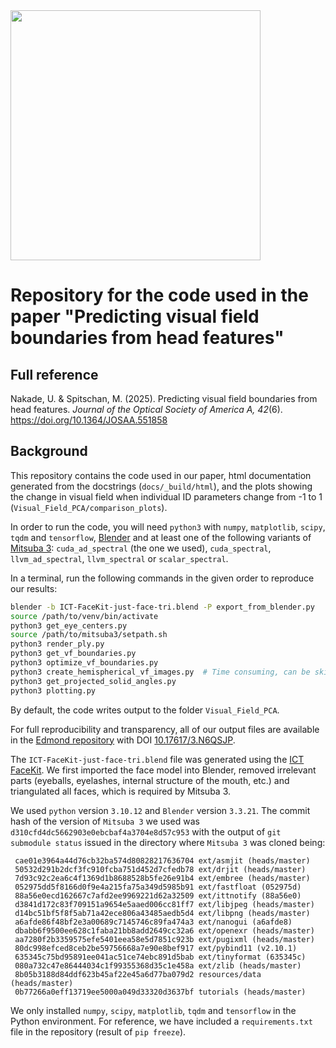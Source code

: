 <img src="https://github.com/tscnlab/Templates/blob/main/logo/logo_with_text-01.png" width="400"/>

# Repository for the code used in the paper "Predicting visual field boundaries from head features"

## Full reference

Nakade, U. & Spitschan, M. (2025). Predicting visual field boundaries from head features. *Journal of the Optical Society of America A, 42*(6). https://doi.org/10.1364/JOSAA.551858

## Background

This repository contains the code used in our paper, html documentation generated from the docstrings (`docs/_build/html`), and the plots showing the change in visual field when individual ID parameters change from -1 to 1 (`Visual_Field_PCA/comparison_plots`).

In order to run the code, you will need `python3` with `numpy`, `matplotlib`, `scipy`, `tqdm` and `tensorflow`, [Blender](https://www.blender.org/) and at least one of the following variants of [Mitsuba 3](https://www.mitsuba-renderer.org/):  `cuda_ad_spectral` (the one we used), `cuda_spectral`, `llvm_ad_spectral`, `llvm_spectral` or `scalar_spectral`.

In a terminal, run the following commands in the given order to reproduce our results:

```bash
blender -b ICT-FaceKit-just-face-tri.blend -P export_from_blender.py
source /path/to/venv/bin/activate
python3 get_eye_centers.py
source /path/to/mitsuba3/setpath.sh
python3 render_ply.py
python3 get_vf_boundaries.py
python3 optimize_vf_boundaries.py
python3 create_hemispherical_vf_images.py  # Time consuming, can be skipped
python3 get_projected_solid_angles.py
python3 plotting.py
```

By default, the code writes output to the folder `Visual_Field_PCA`. 

For full reproducibility and transparency, all of our output files are available in the [Edmond repository](https://edmond.mpg.de/) with DOI [10.17617/3.N6QSJP](https://doi.org/10.17617/3.N6QSJP).

The `ICT-FaceKit-just-face-tri.blend` file was generated using the [ICT FaceKit](https://github.com/ICT-VGL/ICT-FaceKit). We first imported the face model into Blender, removed irrelevant parts (eyeballs, eyelashes, internal structure of the  mouth, etc.) and triangulated all faces, which is required by Mitsuba 3.

We used `python` version `3.10.12` and `Blender` version `3.3.21`. The commit hash of the version of `Mitsuba 3` we used was  `d310cfd4dc5662903e0ebcbaf4a3704e8d57c953` with the output of `git submodule status` issued in the directory where `Mitsuba 3` was cloned being:
```text
 cae01e3964a44d76cb32ba574d80828217636704 ext/asmjit (heads/master)
 50532d291b2dcf3fc910fcba751d452d7cfedb78 ext/drjit (heads/master)
 7d93c92c2ea6c4f1369d1b8688528b5fe26e91b4 ext/embree (heads/master)
 052975dd5f8166d0f9e4a215fa75a349d5985b91 ext/fastfloat (052975d)
 88a56e0ecd162667c7afd2ee9969221d62a32509 ext/ittnotify (88a56e0)
 d3841d172c83f709151a9654e5aaed006cc81ff7 ext/libjpeg (heads/master)
 d14bc51bf5f8f5ab71a42ece806a43485aedb5d4 ext/libpng (heads/master)
 a6afde86f48bf2e3a00689c7145746c89fa474a3 ext/nanogui (a6afde8)
 dbabb6f9500ee628c1faba21bb8add2649cc32a6 ext/openexr (heads/master)
 aa7280f2b3359575efe5401eea58e5d7851c923b ext/pugixml (heads/master)
 80dc998efced8ceb2be59756668a7e90e8bef917 ext/pybind11 (v2.10.1)
 635345c75bd95891ee041ac51ce74ebc891d5bab ext/tinyformat (635345c)
 080a732c47e86444034c1f99355368d35c1e458a ext/zlib (heads/master)
 8b05b3188d84ddf623b45af22e45a6d77ba079d2 resources/data (heads/master)
 0b77266a0eff13719ee5000a049d33320d3637bf tutorials (heads/master)
```
We only installed `numpy`, `scipy`, `matplotlib`, `tqdm` and `tensorflow` in the Python environment. 
For reference, we have included a `requirements.txt` file in the repository (result of `pip freeze`).
